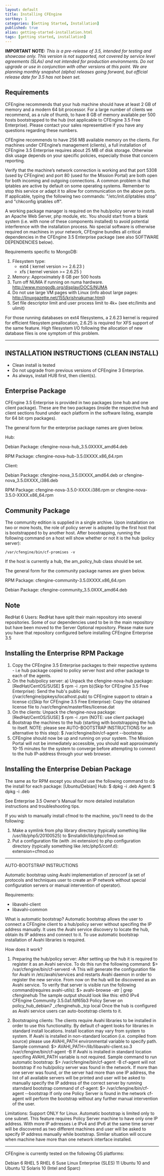 ```yaml
---
layout: default
title: Installing CFEngine
sortkey: 1
categories: [Getting Started, Installation]
published: true
alias: getting-started-installation.html
tags: [getting started, installation]
---
```


**IMPORTANT NOTE:** *This is a pre-release of 3.5, intended for testing and showcase only.
This version is not supported, not covered by service level agreements (SLAs) and not
intended for production environments. Do not upgrade or use in conjunction with other
versions at this point. We are planning monthly snapshot (alpha) releases going forward,
but official release date for 3.5 has not been set.*

<!--- TODO: move up when no longer a pre-release
-->


## Requirements

CFEngine recommends that your hub machine should have at least 2 GB of memory 
and a modern 64 bit processor. For a large number of clients we recommend, as 
a rule of thumb, to have 8 GB of memory available per 500 hosts bootstrapped 
to the hub (not applicable to CFEngine 3.5 Free Enterprise). Please contact your 
sales representative if you have any questions regarding these numbers. 

CFEngine recommends to have 256 MB available memory on the clients. For 
machines under CFEngine’s management (clients), a full installation of 
CFEngine 3.5 Enterprise requires about 25 MB of disk storage. Otherwise disk 
usage depends on your specific policies, especially those that concern 
reporting.

Verify that the machine’s network connection is working and that port 5308 
(used by CFEngine) and port 80 (used for the Mission Portal) are both open 
for both incoming and outgoing connections. A common problem is that iptables are 
active by default on some operating systems. Remember to stop this service or 
adapt it to allow for communication on the above ports. If applicable, typing 
the following two commands: "/etc/init.d/iptables stop" and "chkconfig 
iptables off".

A working package manager is required on the hub/policy server to install an 
Apache Web Server, php module, etc. You should start from a blank system (i.e. 
with none of these components installed) to avoid potential interference with 
the installation process. No special software is otherwise required on 
machines in your network, CFEngine bundles all critical dependencies in the 
CFEngine 3.5 Enterprise package (see also SOFTWARE DEPENDENCIES below).

Requirements specific to MongoDB:

1. Filesystem type:
   - ext4 ( kernel version >= 2.6.23 )
   - xfs ( kernel version >= 2.6.25 )
2. Memory: Approximately 8 GB per 500 hosts
3. Turn off NUMA if running on numa hardware. 
   http://www.mongodb.org/display/DOCS/NUMA
4. Do not use large VM pages with Linux (info about large pages: 
   http://linuxgazette.net/155/krishnakumar.html)
5. Set file descriptor limit and user process limit to 4k+ (see etc/limits and 
   ulimit)

For those running databases on ext4 filesystems, a 2.6.23 kernel is required 
for efficient filesystem preallocation, 2.6.25 is required for XFS support of 
the same feature. High filesystem I/O following the allocation of new database 
files is one symptom of this problem.

----------------------------------------------------------------------------


INSTALLATION INSTRUCTIONS (CLEAN INSTALL)
-----------------------------------------
* Clean install is tested
* Do not upgrade from previous versions of CFEngine 3 Enterprise.
* As always, install HUB first, then client(s).

 

Enterprise Package
------------------
CFEngine 3.5 Enterprise is provided in two packages (one hub and one client 
package). These are the two packages (inside the respective hub and client 
sections found under each platform in the software listing, example for 64 bit 
rpm packages).

The general form for the enterprise package names are given below.

Hub:

Debian Package:
cfengine-nova-hub_3.5.0XXXX_amd64.deb

RPM Package:
cfengine-nova-hub-3.5.0XXXX.x86_64.rpm


Client:

Debian Package:
cfengine-nova_3.5.0XXXX_amd64.deb or cfengine-nova_3.5.0XXXX_i386.deb

RPM Package:
cfengine-nova-3.5.0-XXXX.i386.rpm or cfengine-nova-3.5.0-XXXX.x86_64.rpm


Community Package
-----------------
The community edition is supplied in a single archive. Upon 
installation on two or more hosts, the role of policy server is adopted by
the first host that is bootstrapped to by another host. After boostrapping,
running the following command on a host will show whether or not it is the 
hub (policy server):
 
	/var/cfengine/bin/cf-promises -v

If the host is currently a hub, the am_policy_hub class should
be set.

The general form for the community package names are given below.

RPM Package:
cfengine-community-3.5.0XXXX.x86_64.rpm

Debian Package:
cfengine-community_3.5.0XXX_amd64.deb

Note
----
RedHat 6 Users: RedHat have split their main repository into several repositories. Some of our dependencies used to be in the main repository but have been moved to the Server Optional repository. Please make sure you have that repository configured before installing CFEngine Enterprise 3.5

Installing the Enterprise RPM Package
-------------------------------------
1. Copy the CFEngine 3.5 Enterprise packages to their respective systems - i.e hub package copied to policy server host and other package to each of the agents.
2. On the hub/policy server:
   a) Unpack the cfengine-nova-hub package:
      [RedHat/CentOS/SUSE]
        $ rpm -i <hub package>.rpm 
   b)(Skip for CFEngine 3.5 Free Enterprise): Send the hub's public key (/var/cfengine/ppkeys/localhost.pub) to CFEngine support to obtain a license 
   c)(Skip for CFEngine 3.5 Free Enterprise): Copy the obtained license file to /var/cfengine/masterfiles/license.dat
3. On the clients: Unpack the cfengine-nova package:
   [RedHat/CentOS/SUSE]
     $ rpm -i <agent package>.rpm (NOTE: use client package)
4. Bootstrap the machines to the hub (starting with bootstrapping the hub to itself. NOTE: please see AUTO-BOOTSTRAP INSTRUCTIONS for an alternative to this step): 
     $ /var/cfengine/bin/cf-agent --bootstrap <IP ADDRESS OF HUB>
6. CFEngine should now be up and running on your system. The Mission Portal will not be immediately accessible, you should wait approximately 10-15 minutes for the system to converge before attempting to connect to the hub IP-address through your web browser. 

Installing the Enterprise Debian Package
----------------------------------------
The same as for RPM except you should use the following command to do the install for each package:
	 [Ubuntu/Debian]
	 Hub:
           $ dpkg -i <hub package>.deb 
	 Agent:
           $ dpkg -i <agent package>.deb
           
See Enterprise 3.5 Owner's Manual for more detailed installation instructions and troubleshooting tips.

If you wish to manually install cfmod to the machine, you'll need to do the following:
1. Make a symlink from php library directory (typically something like
     /usr/lib/php5/20100525) to $installdir/lib/php/cfmod.so
2. Put a configuration file (with .ini extension) to php configuration directory (typically something like /etc/php5/conf.d):
     extension=cfmod.so



----------------------------------------------------------------------------
AUTO-BOOTSTRAP INSTRUCTIONS

Automatic bootstrap using Avahi implementation of zeroconf (a set of protocols and techniques user to create an IP network without special configuration servers or manual intervention of operator).

Requirements:
 - libavahi-client
 - libavahi-common

What is automatic bootstrap?
Automatic bootstrap allows the user to connect a CFEngine client to a hub/policy server without specifing the IP address manually. 
It uses the Avahi service discovery to locate the hub, obtain its IP address and connect to it. To use automatic bootstrap
installation of Avahi libraries is required.

How does it work?

1. Preparing the hub/policy server:
After setting up the hub it is required to register it as an Avahi service. To do this run the following command:
   $> /var/cfengine/bin/cf-serverd -A
This will generate the configuration file for Avahi in /etc/avahi/services and restarts Avahi daemon in order to register the new service.
From now on the hub will be discovered as an Avahi service. To verify that server is visible run the following command(requires avahi-utils):
   $> avahi-browse -atr | grep cfenginehub
The sample output should look like this:
   eth0 IPv4 CFEngine Community 3.5.0a1.fdf65b3 Policy Server on policy_hub_debian7  _cfenginehub._tcp    local
Once the hub is configured as Avahi service users can auto-bootstrap clients to it.

2. Bootstraping clients:
The clients require Avahi libraries to be installed in order to use this functionality. By default cf-agent looks for libraries in standard install locations. Install location may vary from system to system. If Avahi is installed in non-standard location (i.e. compiled from source) please use AVAHI_PATH environmental variable to specify path.
Sample command:
   $> AVAHI_PATH=/lib/libavahi-client.so.3 /var/cfengine/bin/cf-agent -B
If Avahi is installed in standard location specifing AVAHI_PATH variable is not required. Sample command to run automatic bootstrap:
   $> /var/cfengine/bin/cf-agent -B
cf-agent will not bootstrap if no hub/policy server was found in the network. If more than one server was found, or the server had more than one IP address, the list of all available servers will be printed and user will be asked to manually specify the IP address of the correct server by running starndard bootstrap command of cf-agent:
   $> /var/cfengine/bin/cf-agent --bootstrap <IP address>
If only one Policy Server is found in the network cf-agent will perform the bootstrap without any further manual intervention of the user.

Limitations:
Support ONLY for Linux.
Automatic bootstrap is limited only to one subnet.
This feature requires Policy Server machine to have only one IP address. With more IP adrresses i.e IPv4 and IPv6 at the same time server will be discovered as two different machines and user will be asked to specify IP address manually while bootstrap. Similar situation will occure when machine have more than one network interface installed.

----------------------------------------------------------------------------


CFEngine is currently tested on the following OS platforms:

Debian 6
RHEL 5
RHEL 6
Suse Linux Enterprise (SLES) 11
Ubuntu 10 and Ubuntu 12
Solaris 10 (Intel and Sparc)







